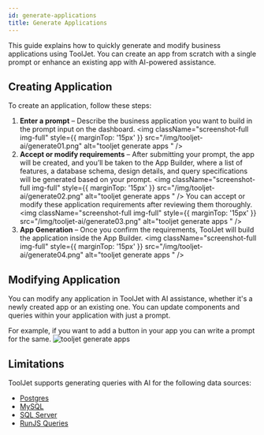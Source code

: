 ```yaml
---
id: generate-applications
title: Generate Applications
---
```


This guide explains how to quickly generate and modify business applications using ToolJet. You can create an app from scratch with a single prompt or enhance an existing app with AI-powered assistance.

## Creating Application
To create an application, follow these steps:

1. **Enter a prompt** – Describe the business application you want to build in the prompt input on the dashboard.
    <img className="screenshot-full img-full" style={{ marginTop: '15px' }} src="/img/tooljet-ai/generate01.png" alt="tooljet generate apps " />
2. **Accept or modify requirements** – After submitting your prompt, the app will be created, and you’ll be taken to the App Builder, where a list of features, a database schema, design details, and query specifications will be generated based on your prompt. 
    <img className="screenshot-full img-full" style={{ marginTop: '15px' }} src="/img/tooljet-ai/generate02.png" alt="tooljet generate apps " />
    You can accept or modify these application requirements after reviewing them thoroughly.
    <img className="screenshot-full img-full" style={{ marginTop: '15px' }} src="/img/tooljet-ai/generate03.png" alt="tooljet generate apps " />
3. **App Generation** – Once you confirm the requirements, ToolJet will build the application inside the App Builder.
    <img className="screenshot-full img-full" style={{ marginTop: '15px' }} src="/img/tooljet-ai/generate04.png" alt="tooljet generate apps " />

## Modifying Application

You can modify any application in ToolJet with AI assistance, whether it's a newly created app or an existing one. You can update components and queries within your application with just a prompt. 

For example, if you want to add a button in your app you can write a prompt for the same.
<img className="screenshot-full img-full" src="/img/tooljet-ai/generate05.png" alt="tooljet generate apps " />

## Limitations

ToolJet supports generating queries with AI for the following data sources:

- [Postgres](/docs/data-sources/postgresql/)
- [MySQL](/docs/data-sources/mysql/)
- [SQL Server](/docs/data-sources/mssql/)
- [RunJS Queries](/docs/data-sources/run-js)
